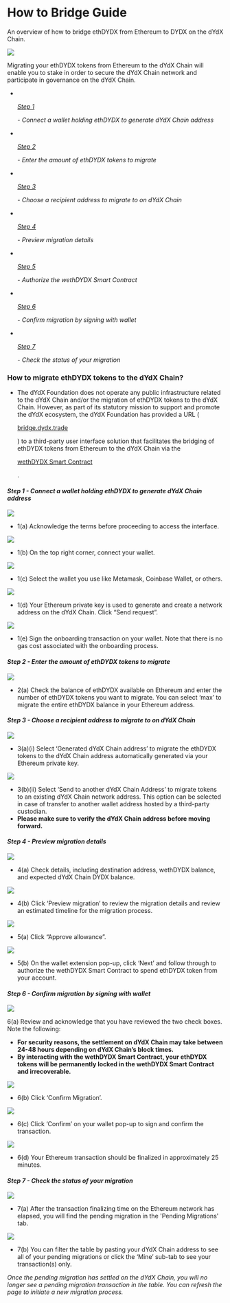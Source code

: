 # How to Bridge Guide

An overview of how to bridge ethDYDX from Ethereum to DYDX on the dYdX Chain.

![](https://3227850899-files.gitbook.io/\~/files/v0/b/gitbook-x-prod.appspot.com/o/spaces%2FcSd7APxHbsYMlFFAeIMP%2Fuploads%2FbclPsRYbVO9twNescpiZ%2FHow%20to%20Bridge%20Guide.png?alt=media\&token=83b262cd-c797-4ca8-a081-7e314a898a71)

Migrating your ethDYDX tokens from Ethereum to the dYdX Chain will enable you to stake in order to secure the dYdX Chain network and participate in governance on the dYdX Chain.

*   ​

    [_Step 1_](https://about/dydx-token-migration/migration-of-dydx-from-ethereum-to-dydx-chain/how-to-bridge-guide#step-1-connect-a-wallet-holding-ethdydx-to-generate-dydx-chain-address)

    _- Connect a wallet holding ethDYDX to generate dYdX Chain address_
*   ​

    [_Step 2_](https://about/dydx-token-migration/migration-of-dydx-from-ethereum-to-dydx-chain/how-to-bridge-guide#step-2-enter-the-amount-of-ethdydx-tokens-to-migrate)

    _- Enter the amount of ethDYDX tokens to migrate_
*   ​

    [_Step 3_](https://about/dydx-token-migration/migration-of-dydx-from-ethereum-to-dydx-chain/how-to-bridge-guide#step-3-choose-a-recipient-address-to-migrate-to-on-dydx-chain)

    _- Choose a recipient address to migrate to on dYdX Chain_
*   ​

    [_Step 4_](https://about/dydx-token-migration/migration-of-dydx-from-ethereum-to-dydx-chain/how-to-bridge-guide#step-4-preview-migration-details)

    _- Preview migration details_
*   ​

    [_Step 5_](https://about/dydx-token-migration/migration-of-dydx-from-ethereum-to-dydx-chain/how-to-bridge-guide#step-5-authorize-the-wethdydx-smart-contract)

    _- Authorize the wethDYDX Smart Contract_
*   ​

    [_Step 6_](https://about/dydx-token-migration/migration-of-dydx-from-ethereum-to-dydx-chain/how-to-bridge-guide#step-6-confirm-migration-by-signing-with-wallet)

    _- Confirm migration by signing with wallet_
*   ​

    [_Step 7_](https://about/dydx-token-migration/migration-of-dydx-from-ethereum-to-dydx-chain/how-to-bridge-guide#step-7-check-the-status-of-your-migration)

    _- Check the status of your migration_

### How to migrate ethDYDX tokens to the dYdX Chain? <a href="#how-to-migrate-ethdydx-tokens-to-the-dydx-chain" id="how-to-migrate-ethdydx-tokens-to-the-dydx-chain"></a>

*   The dYdX Foundation does not operate any public infrastructure related to the dYdX Chain and/or the migration of ethDYDX tokens to the dYdX Chain. However, as part of its statutory mission to support and promote the dYdX ecosystem, the dYdX Foundation has provided a URL (

    [bridge.dydx.trade](http://bridge.dydx.trade/)

    ) to a third-party user interface solution that facilitates the bridging of ethDYDX tokens from Ethereum to the dYdX Chain via the

    [wethDYDX Smart Contract](https://www.dydx.foundation/blog/exploring-the-future-of-dydx)

    .

#### _Step 1 - Connect a wallet holding ethDYDX to generate dYdX Chain address_ <a href="#step-1-connect-a-wallet-holding-ethdydx-to-generate-dydx-chain-address" id="step-1-connect-a-wallet-holding-ethdydx-to-generate-dydx-chain-address"></a>

![](https://3227850899-files.gitbook.io/\~/files/v0/b/gitbook-x-prod.appspot.com/o/spaces%2FcSd7APxHbsYMlFFAeIMP%2Fuploads%2FcJgqPMvObjWdXwHHaxeg%2F1\(a\).png?alt=media\&token=60a4f26a-6dfc-4f8e-b3d7-e8bc236339cb)

* 1(a) Acknowledge the terms before proceeding to access the interface.

![](https://3227850899-files.gitbook.io/\~/files/v0/b/gitbook-x-prod.appspot.com/o/spaces%2FcSd7APxHbsYMlFFAeIMP%2Fuploads%2FYZvZdKinrvb1D43hQAIo%2F1\(b\).png?alt=media\&token=59092655-57ef-467c-8970-e1794403ecfe)

* 1(b) On the top right corner, connect your wallet.

![](https://3227850899-files.gitbook.io/\~/files/v0/b/gitbook-x-prod.appspot.com/o/spaces%2FcSd7APxHbsYMlFFAeIMP%2Fuploads%2FAg4Pj8WNA9pdbvraBQnN%2F1\(c\).png?alt=media\&token=92a7b248-d90c-4189-b995-8b1640ed85ad)

* 1(c) Select the wallet you use like Metamask, Coinbase Wallet, or others.

![](https://3227850899-files.gitbook.io/\~/files/v0/b/gitbook-x-prod.appspot.com/o/spaces%2FcSd7APxHbsYMlFFAeIMP%2Fuploads%2F0yleD0YspNJGYFekK9Cf%2F1\(d\).png?alt=media\&token=0835aaa5-41e1-43e6-8058-a6cca6a6cbc4)

* 1(d) Your Ethereum private key is used to generate and create a network address on the dYdX Chain. Click “Send request”.

![](https://3227850899-files.gitbook.io/\~/files/v0/b/gitbook-x-prod.appspot.com/o/spaces%2FcSd7APxHbsYMlFFAeIMP%2Fuploads%2FeVt5lRIlgVJRYoc42I4j%2F1\(e\).png?alt=media\&token=1523ba4e-dd5d-4155-9955-a92530b72143)

* 1(e) Sign the onboarding transaction on your wallet. Note that there is no gas cost associated with the onboarding process.

#### _Step 2 - Enter the amount of ethDYDX tokens to migrate_ <a href="#step-2-enter-the-amount-of-ethdydx-tokens-to-migrate" id="step-2-enter-the-amount-of-ethdydx-tokens-to-migrate"></a>

![](https://3227850899-files.gitbook.io/\~/files/v0/b/gitbook-x-prod.appspot.com/o/spaces%2FcSd7APxHbsYMlFFAeIMP%2Fuploads%2FFetovqfSTSiiqTBjdi5V%2F2\(a\).png?alt=media\&token=9cf814d7-c581-4049-9e4f-cd417b111c36)

* 2(a) Check the balance of ethDYDX available on Ethereum and enter the number of ethDYDX tokens you want to migrate. You can select ‘max’ to migrate the entire ethDYDX balance in your Ethereum address.

#### _Step 3 - Choose a recipient address to migrate to on dYdX Chain_ <a href="#step-3-choose-a-recipient-address-to-migrate-to-on-dydx-chain" id="step-3-choose-a-recipient-address-to-migrate-to-on-dydx-chain"></a>

![](https://3227850899-files.gitbook.io/\~/files/v0/b/gitbook-x-prod.appspot.com/o/spaces%2FcSd7APxHbsYMlFFAeIMP%2Fuploads%2F1cIoJPpemUFjLVbmhmlt%2F3\(b\)\(i\).png?alt=media\&token=0178edc4-7f97-4b85-8168-2d0980f6f6a4)

* 3(a)(i) Select ‘Generated dYdX Chain address’ to migrate the ethDYDX tokens to the dYdX Chain address automatically generated via your Ethereum private key.

![](https://3227850899-files.gitbook.io/\~/files/v0/b/gitbook-x-prod.appspot.com/o/spaces%2FcSd7APxHbsYMlFFAeIMP%2Fuploads%2FDkUbkacvXz9BTXlPwDre%2F3\(b\)\(ii\).png?alt=media\&token=6b2a3aef-1b8f-49a8-a795-0966170d892e)

* 3(b)(ii) Select ‘Send to another dYdX Chain Address’ to migrate tokens to an existing dYdX Chain network address. This option can be selected in case of transfer to another wallet address hosted by a third-party custodian.
* **Please make sure to verify the dYdX Chain address before moving forward.**

#### _Step 4 - Preview migration details_ <a href="#step-4-preview-migration-details" id="step-4-preview-migration-details"></a>

![](https://3227850899-files.gitbook.io/\~/files/v0/b/gitbook-x-prod.appspot.com/o/spaces%2FcSd7APxHbsYMlFFAeIMP%2Fuploads%2FinHOgRi4wgg5vDIhLlnE%2F4\(a\).png?alt=media\&token=49ace85d-5905-40f1-97cd-c8fe5307e46c)

* 4(a) Check details, including destination address, wethDYDX balance, and expected dYdX Chain DYDX balance.

![](https://3227850899-files.gitbook.io/\~/files/v0/b/gitbook-x-prod.appspot.com/o/spaces%2FcSd7APxHbsYMlFFAeIMP%2Fuploads%2FVBoYVZ3teVfgVVcvGcuC%2F4\(b\).png?alt=media\&token=108eb475-280a-4559-8842-b396ef382285)

* 4(b) Click ‘Preview migration’ to review the migration details and review an estimated timeline for the migration process.

![](https://3227850899-files.gitbook.io/\~/files/v0/b/gitbook-x-prod.appspot.com/o/spaces%2FcSd7APxHbsYMlFFAeIMP%2Fuploads%2F4YPqoHetRdGqUbd0JVWN%2F5\(a\).png?alt=media\&token=d7e6227e-d6ba-472f-a18f-76c09645107f)

* 5(a) Click “Approve allowance”.

![](https://3227850899-files.gitbook.io/\~/files/v0/b/gitbook-x-prod.appspot.com/o/spaces%2FcSd7APxHbsYMlFFAeIMP%2Fuploads%2F8F4ST9OY0JeMv8Cg4CNW%2F5\(b\).png?alt=media\&token=c138825c-a2ed-426a-b638-69e33a4c63b3)

* 5(b) On the wallet extension pop-up, click ‘Next’ and follow through to authorize the wethDYDX Smart Contract to spend ethDYDX token from your account.

#### _Step 6 - Confirm migration by signing with wallet_ <a href="#step-6-confirm-migration-by-signing-with-wallet" id="step-6-confirm-migration-by-signing-with-wallet"></a>

![](https://3227850899-files.gitbook.io/\~/files/v0/b/gitbook-x-prod.appspot.com/o/spaces%2FcSd7APxHbsYMlFFAeIMP%2Fuploads%2FkVEBXQ5Pgqiu3RXcnctb%2F6\(a\).png?alt=media\&token=1e1916f1-35fa-4416-b29c-edc37aebdf0f)

6(a) Review and acknowledge that you have reviewed the two check boxes. Note the following:

* **For security reasons, the settlement on dYdX Chain may take between 24-48 hours depending on dYdX Chain’s block times.**
* **By interacting with the wethDYDX Smart Contract, your ethDYDX tokens will be permanently locked in the wethDYDX Smart Contract and irrecoverable.**

![](https://3227850899-files.gitbook.io/\~/files/v0/b/gitbook-x-prod.appspot.com/o/spaces%2FcSd7APxHbsYMlFFAeIMP%2Fuploads%2FOyenLiqZ5nHIniUJYdS7%2F6\(b\).png?alt=media\&token=149e8fb9-fc4c-426b-8ff7-4cc877ef634a)

* 6(b) Click ‘Confirm Migration’.

![](https://3227850899-files.gitbook.io/\~/files/v0/b/gitbook-x-prod.appspot.com/o/spaces%2FcSd7APxHbsYMlFFAeIMP%2Fuploads%2F6RHVww6LzYWgxslRMymQ%2F6\(c\).png?alt=media\&token=14b537e0-5d41-4078-93b1-85173f1382cb)

* 6(c) Click ‘Confirm’ on your wallet pop-up to sign and confirm the transaction.

![](https://3227850899-files.gitbook.io/\~/files/v0/b/gitbook-x-prod.appspot.com/o/spaces%2FcSd7APxHbsYMlFFAeIMP%2Fuploads%2FzP8ADO7UwCdJAoVhjpbo%2F6\(d\).png?alt=media\&token=3d6cf73d-ad17-4c3d-8b2a-491cd41c4dfc)

* 6(d) Your Ethereum transaction should be finalized in approximately 25 minutes.

#### _Step 7 - Check the status of your migration_ <a href="#step-7-check-the-status-of-your-migration" id="step-7-check-the-status-of-your-migration"></a>

![](https://3227850899-files.gitbook.io/\~/files/v0/b/gitbook-x-prod.appspot.com/o/spaces%2FcSd7APxHbsYMlFFAeIMP%2Fuploads%2F1QV6oUxp6KTJvUhUzLoE%2F7\(a\).png?alt=media\&token=8630659e-cec3-426c-b841-183d7c4e1793)

* 7(a) After the transaction finalizing time on the Ethereum network has elapsed, you will find the pending migration in the 'Pending Migrations' tab.

![](https://3227850899-files.gitbook.io/\~/files/v0/b/gitbook-x-prod.appspot.com/o/spaces%2FcSd7APxHbsYMlFFAeIMP%2Fuploads%2Fmy557L6eBUrBWKiNyWN6%2F7\(b\).png?alt=media\&token=3689035d-4e01-40d0-8043-170360094352)

* 7(b) You can filter the table by pasting your dYdX Chain address to see all of your pending migrations or click the ‘Mine’ sub-tab to see your transaction(s) only.

_Once the pending migration has settled on the dYdX Chain, you will no longer see a pending migration transaction in the table. You can refresh the page to initiate a new migration process._
